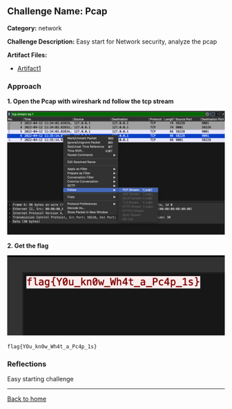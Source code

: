 ## Challenge Name: Pcap
**Category:** network


**Challenge Description:**
Easy start for Network security, analyze the pcap

**Artifact Files:**
* [Artifact1](/olicyber-training/network/artificats/nw-intro01.pcap)

### Approach

**1. Open the Pcap with wireshark nd follow the tcp stream**

![img](</src/n01-01.png>)

**2. Get the flag**

![img](</src/n01-02.png>)

```
flag{YOu_kn0w_Wh4t_a_Pc4p_1s}
```


### Reflections
Easy starting challenge
  

---
[Back to home](</olicyber-training/main.md>)
